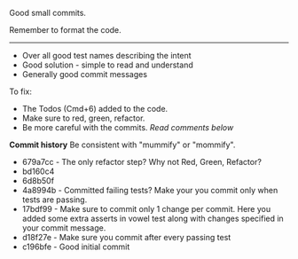 Good small commits.

Remember to format the code.

-----------
* Over all good test names describing the intent
* Good solution - simple to read and understand
* Generally good commit messages

To fix:
* The Todos (Cmd+6) added to the code.
* Make sure to red, green, refactor.
* Be more careful with the commits. _Read comments below_

**Commit history**
Be consistent with "mummify" or "mommify".

* 679a7cc - The only refactor step? Why not Red, Green, Refactor? 
* bd160c4 
* 6d8b50f   
* 4a8994b - Committed failing tests? Make your you commit only when tests 
            are passing.
* 17bdf99 - Make sure to commit only 1 change per commit. Here you added 
            some extra asserts in vowel test along with changes specified in 
            your commit message.
* d18f27e - Make sure you commit after every passing test
* c196bfe - Good initial commit